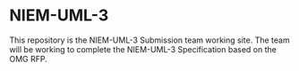 NIEM-UML-3
==========

This repository is the NIEM-UML-3 Submission team working site. The team will be working to complete the NIEM-UML-3 Specification based on the OMG RFP.
